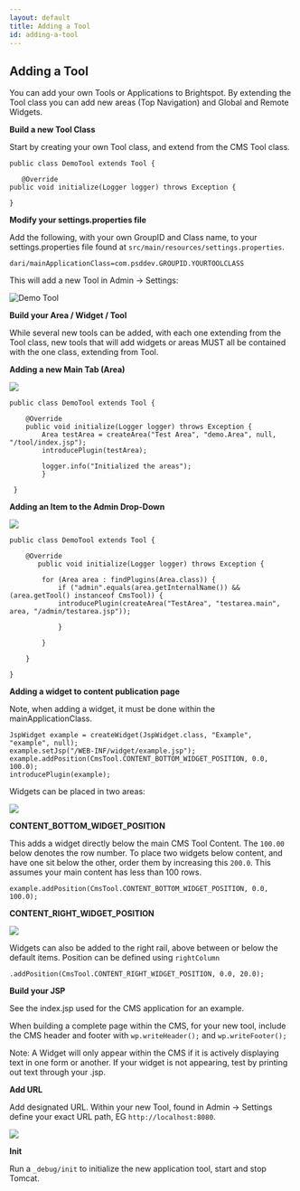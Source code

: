 ```yaml
---
layout: default
title: Adding a Tool
id: adding-a-tool
---
```


## Adding a Tool

You can add your own Tools or Applications to Brightspot. By extending the Tool class you can add new areas (Top Navigation) and Global and Remote Widgets.  

**Build a new Tool Class**

Start by creating your own Tool class, and extend from the CMS Tool class. 

	public class DemoTool extends Tool {

       @Override
	public void initialize(Logger logger) throws Exception {

	}

**Modify your settings.properties file**

Add the following, with your own GroupID and Class name, to your settings.properties file found at
`src/main/resources/settings.properties`.

    dari/mainApplicationClass=com.psddev.GROUPID.YOURTOOLCLASS

This will add a new Tool in Admin -> Settings:

![Demo Tool ](http://docs.brightspot.s3.amazonaws.com/demo-tool.png)

**Build your Area / Widget / Tool**

While several new tools can be added, with each one extending from the Tool class, new tools that will add widgets or areas MUST all be contained with the one class, extending from Tool.

**Adding a new Main Tab (Area)**

<img class="smaller" src="http://docs.brightspot.s3.amazonaws.com/new-tab.png"/>

	public class DemoTool extends Tool {

	    @Override
	    public void initialize(Logger logger) throws Exception {
	        Area testArea = createArea("Test Area", "demo.Area", null, "/tool/index.jsp");
	        introducePlugin(testArea);
	        
	        logger.info("Initialized the areas");
	    	}

	 }

**Adding an Item to the Admin Drop-Down**

<img class="smaller" src="http://docs.brightspot.s3.amazonaws.com/demo-tool-new.png"/>


    public class DemoTool extends Tool {

    	@Override
    	   public void initialize(Logger logger) throws Exception {

    		for (Area area : findPlugins(Area.class)) {
    			if ("admin".equals(area.getInternalName()) && (area.getTool() instanceof CmsTool)) {
    			introducePlugin(createArea("TestArea", "testarea.main", area, "/admin/testarea.jsp"));

    			}

    		}

    	}

    }

**Adding a widget to content publication page**

Note, when adding a widget, it must be done within the mainApplicationClass.

    JspWidget example = createWidget(JspWidget.class, "Example", "example", null);
	example.setJsp("/WEB-INF/widget/example.jsp");
	example.addPosition(CmsTool.CONTENT_BOTTOM_WIDGET_POSITION, 0.0, 100.0);
	introducePlugin(example);

Widgets can be placed in two areas:

<img src="http://docs.brightspot.s3.amazonaws.com/widget-places.png"/>

**CONTENT_BOTTOM_WIDGET_POSITION**

This adds a widget directly below the main CMS Tool Content. The `100.00` below denotes the row number. To place two widgets below content, and have one sit below the other, order them by increasing this `200.0`. This assumes your main content has less than 100 rows.

`example.addPosition(CmsTool.CONTENT_BOTTOM_WIDGET_POSITION, 0.0, 100.0);`

**CONTENT_RIGHT_WIDGET_POSITION**

<img class="smaller" src="http://docs.brightspot.s3.amazonaws.com/right-rail-widget.png"/>

Widgets can also be added to the right rail, above between or below the default items. Position can be defined using `rightColumn`

`.addPosition(CmsTool.CONTENT_RIGHT_WIDGET_POSITION, 0.0, 20.0);`

**Build your JSP**

See the index.jsp used for the CMS application for an example.

When building a complete page within the CMS, for your new tool, include the CMS header and footer with `wp.writeHeader();` and `wp.writeFooter();`

Note: A Widget will only appear within the CMS if it is actively displaying text in one form or another. If your widget is not appearing, test by printing out text through your .jsp.

**Add URL**

Add designated URL. Within your new Tool, found in Admin -> Settings define your exact URL path, EG `http://localhost:8080`. 

<img src="http://docs.brightspot.s3.amazonaws.com/demo-tool.png"/>

**Init**

Run a `_debug/init` to initialize the new application tool, start and stop Tomcat.